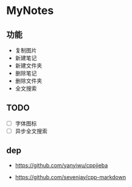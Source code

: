 # MyNotes

## 功能

- 复制图片
- 新建笔记
- 新建文件夹
- 删除笔记
- 删除文件夹
- 全文搜索

## TODO

- [ ] 字体图标
- [ ] 异步全文搜索

## dep

- https://github.com/yanyiwu/cppjieba

- https://github.com/sevenjay/cpp-markdown